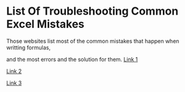 # List Of Troubleshooting Common Excel Mistakes

Those websites list most of the common mistakes that happen when writting formulas,

and the most errors and the solution for them.
[Link 1](https://www.goskills.com/Excel/Resources/Excel-errors#:~:text=Common%20Excel%20errors%20include%20%23DIV,Evaluate%20Formula%20and%20Error%20Checking.)

[Link 2](https://www.myonlinetraininghub.com/10-common-excel-mistakes-to-avoid)

[Link 3](https://www.myexcelonline.com/blog/top-20-common-excel-problems-solved/)
